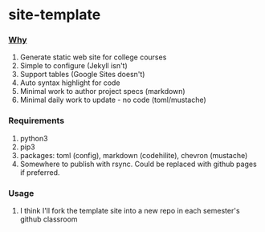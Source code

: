 # site-template

### [Why](https://xkcd.com/1319)
1. Generate static web site for college courses
1. Simple to configure (Jekyll isn't)
1. Support tables (Google Sites doesn't)
1. Auto syntax highlight for code
1. Minimal work to author project specs (markdown)
1. Minimal daily work to update - no code (toml/mustache)

### Requirements
1. python3
1. pip3
1. packages: toml (config), markdown (codehilite), chevron (mustache)
1. Somewhere to publish with rsync. Could be replaced with github pages if preferred.

### Usage
1. I think I'll fork the template site into a new repo in each semester's github classroom

